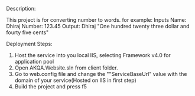 Description:

This project is for converting number to words. 
for example:
Inputs
Name: Dhiraj
Number: 123.45
Output: Dhiraj "One hundred twenty three dollar and fourty five cents"

Deployment Steps:

1. Host the service into you local IIS, selecting Framework v4.0 for application pool
2. Open AKQA.Website.sln from client folder.
3. Go to web.config file and change the ""ServiceBaseUrl" value with the domain of your service(Hosted on IIS in first step)
4. Build the project and press f5